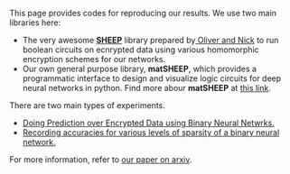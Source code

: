 This page provides codes for reproducing our results. We use two main libraries here:

* The very awesome [**SHEEP**](https://github.com/alan-turing-institute/SHEEP) library prepared by[ Oliver and Nick](https://www.turing.ac.uk/research-engineering/#people) to run  boolean circuits on ecnrypted data using various homomorphic encryption schemes for our networks.
* Our own general purpose library, **matSHEEP**, which provides a programmatic interface to design and visualize logic circuits for deep neural networks in python. Find more abour **matSHEEP** at [this link](https://amartya18x.github.io/matSHEEP).


There are two main types of experiments. 
* [Doing Prediction over Encrypted Data using Binary Neural Netwrks.](https://amartya18x.github.io/tapas/private_predictions) 
* [Recording accuracies for various levels of sparsity of a binary neural network.](https://amartya18x.github.io/tapas/bnn) 

For more information, refer to [our paper on arxiv](https://arxiv.org/abs/1806.03461).
